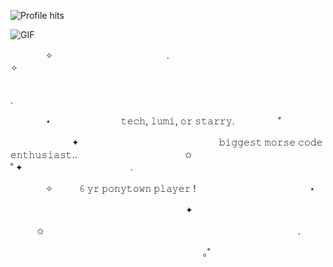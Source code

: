![Profile hits](https://komarev.com/ghpvc/?username=lxminaryy&color=371a28&style=for-the-badge&label=glyphs%20learned%20☆)


![GIF](https://i.pinimg.com/originals/e2/7f/ec/e27fec55a48c9f3219823c050797d30f.gif)

　　　　✧　　　　　　　　　　　　　.　　　　　　　　　　　　　　　　　　　　✧　　　　　　　　　　　　

　　　　　　　　　　　　　　　　　　　　　　　　　　　　　　　　　　　　　　　　　　　　　.

　　　　⋆　　　　　　　　𝚝𝚎𝚌𝚑, 𝚕𝚞𝚖𝚒, 𝚘𝚛 𝚜𝚝𝚊𝚛𝚛𝚢.　　　　　˚　　　　　　　　　　　　　　　

　　　　　　　✦　　　　　　　　　　　　　　　　𝚋𝚒𝚐𝚐𝚎𝚜𝚝 𝚖𝚘𝚛𝚜𝚎 𝚌𝚘𝚍𝚎 𝚎𝚗𝚝𝚑𝚞𝚜𝚒𝚊𝚜𝚝..　　　　　　　　　　　　
       ✩　　　　　            
                                                                                      ˚               ✦
　　　　　　　　　　　　.　　　　　　　　　　　　　　　　　　　　　　　　　　　　　　　



　　　　✧　　　𝟼 𝚢𝚛 𝚙𝚘𝚗𝚢𝚝𝚘𝚠𝚗 𝚙𝚕𝚊𝚢𝚎𝚛 !　　　　　　　　　　　　　⋆　　　　　　　
    

　　　　　　　　　　　　　　　　　　　　✦　　　　　　　　　　　　　　　　　　

　　　✩　　　　　　　　　　　　　　　　　　　　　　　　　　　　　.　　　　　　　　　　　

　　　　　　　　　　　　　　　　　　　　　　｡˚　　　　　　　　　　　　　　　　　　　　　
　　　　　　　　　　　　　　　　　　
